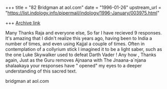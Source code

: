 +++
title = "82 Bridgman at aol.com"
date = "1996-01-26"
upstream_url = "https://list.indology.info/pipermail/indology/1996-January/003975.html"

+++
[Archive link](https://list.indology.info/pipermail/indology/1996-January/003975.html)

Many Thanks Raja and everyone else,
So far I have recieved 9 responses.
 It's amazing that I didn't realize this years ago, having been to India a
number of times, and even using Kajjal a couple of times.
 Often in contemplation of a collyrium stick I imagined it to be  a light
saber, such as the one Luke Skywalker used to defeat Darth Vader ! 
Any how , Thanks again,
 Just as the Guru removes Ajnaana  with The Jnaana-a`njana shalaakaya  your
responses have " opened" my eyes to a deeper understanding of this sacred
text.

bridgman at aol.com





